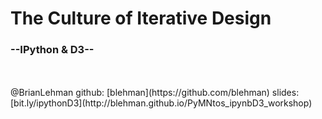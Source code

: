 
# The Culture of Iterative Design
### --IPython & D3--
<br>
<br>
@BrianLehman  
github: [blehman](https://github.com/blehman)  
slides: [bit.ly/ipythonD3](http://blehman.github.io/PyMNtos_ipynbD3_workshop)  

